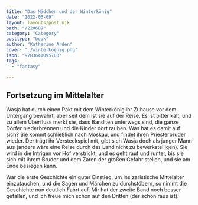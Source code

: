 ```yaml
---
title: "Das Mädchen und der Winterkönig"
date: "2022-06-09"
layout: layouts/post.njk
path: "/220609"
category: "Category"
posttype: "book"
author: "Katherine Arden"
cover: "./winterkoenig.png"
isbn: "9783641095703"
tags:
  - "fantasy"

---
```

## Fortsetzung im Mittelalter

Wasja hat durch einen Pakt mit dem Winterkönig ihr Zuhause vor dem Untergang bewahrt, aber seit dem ist sie auf der Reise. Es ist bitter kalt, und zu allem Überfluss merkt sie, dass Banditen unterwegs sind, die ganze Dörfer niederbrennen und die Kinder dort rauben. Was hat es damit auf sich? Sie kommt schließlich nach Moskau, und findet ihren Priesterbruder wieder. Der trägt ihr Versteckspiel mit, gibt sich Wasja doch als junger Mann aus (anders wäre eine Reise durch das Land nicht zu bewerkstelligen). Sie wird in die Intrigen vor Hof verstrickt, und es geht rauf und runter, bis sie sich mit ihrem Bruder und dem Zaren der großen Gefahr stellen, und sie am Ende besiegen kann.

War die erste Geschichte ein guter Einstieg, um ins zaristische Mittelalter einzutauchen, und die Sagen und Märchen zu durchstöbern, so nimmt die Geschichte nun deutlich Fahrt auf. Mir hat der zweite Band noch besser gefallen, und ich freue mich schon auf den Dritten (der schon raus ist).
